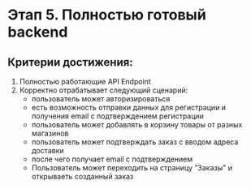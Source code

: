 # Этап 5. Полностью готовый backend

## Критерии достижения:

1. Полностью работающие API Endpoint
2. Корректно отрабатывает следующий сценарий:
   - пользователь может авторизироваться
   - есть возможность отправки данных для регистрации и получения email с подтверждением регистрации
   - пользователь может добавлять в корзину товары от разных магазинов
   - пользователь может подтверждать заказ с вводом адреса доставки
   - после чего получает email с подтверждением
   - Пользователь может переходить на страницу "Заказы" и открываеть созданный заказ